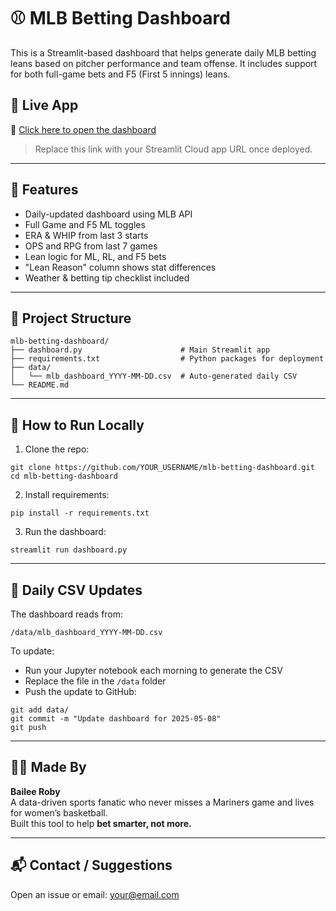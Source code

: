 # ⚾ MLB Betting Dashboard

This is a Streamlit-based dashboard that helps generate daily MLB betting leans based on pitcher performance and team offense. It includes support for both full-game bets and F5 (First 5 innings) leans.

## 🔗 Live App

📲 [Click here to open the dashboard](https://your-streamlit-url.streamlit.app)  
> Replace this link with your Streamlit Cloud app URL once deployed.

---

## 🧠 Features

- Daily-updated dashboard using MLB API  
- Full Game and F5 ML toggles  
- ERA & WHIP from last 3 starts  
- OPS and RPG from last 7 games  
- Lean logic for ML, RL, and F5 bets  
- "Lean Reason" column shows stat differences  
- Weather & betting tip checklist included  

---

## 📁 Project Structure

```
mlb-betting-dashboard/
├── dashboard.py                      # Main Streamlit app
├── requirements.txt                  # Python packages for deployment
├── data/
│   └── mlb_dashboard_YYYY-MM-DD.csv  # Auto-generated daily CSV
└── README.md
```

---

## 🚀 How to Run Locally

1. Clone the repo:

```
git clone https://github.com/YOUR_USERNAME/mlb-betting-dashboard.git
cd mlb-betting-dashboard
```

2. Install requirements:

```
pip install -r requirements.txt
```

3. Run the dashboard:

```
streamlit run dashboard.py
```

---

## 🔁 Daily CSV Updates

The dashboard reads from:

```
/data/mlb_dashboard_YYYY-MM-DD.csv
```

To update:
- Run your Jupyter notebook each morning to generate the CSV  
- Replace the file in the `/data` folder  
- Push the update to GitHub:

```
git add data/
git commit -m "Update dashboard for 2025-05-08"
git push
```

---

## 🙋‍♀️ Made By

**Bailee Roby**  
A data-driven sports fanatic who never misses a Mariners game and lives for women’s basketball.  
Built this tool to help **bet smarter, not more.**

---

## 📬 Contact / Suggestions

Open an issue or email: your@email.com
